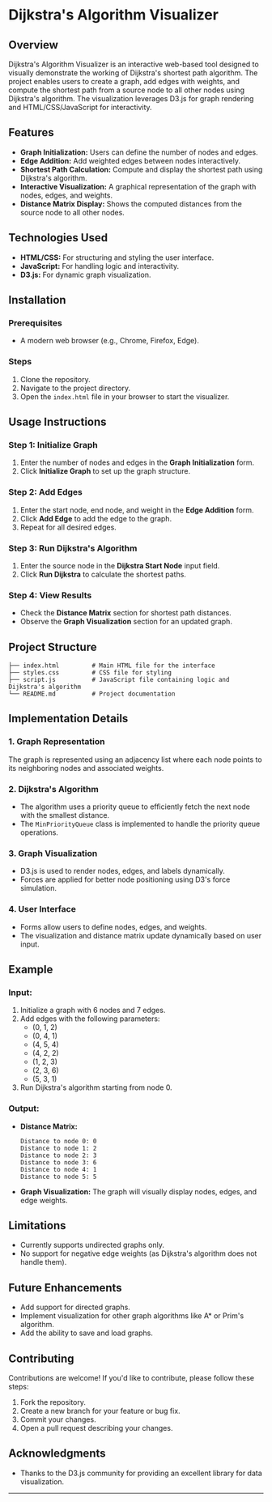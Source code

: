 # Dijkstra's Algorithm Visualizer

## Overview
Dijkstra's Algorithm Visualizer is an interactive web-based tool designed to visually demonstrate the working of Dijkstra's shortest path algorithm. The project enables users to create a graph, add edges with weights, and compute the shortest path from a source node to all other nodes using Dijkstra's algorithm. The visualization leverages D3.js for graph rendering and HTML/CSS/JavaScript for interactivity.

## Features
- **Graph Initialization:** Users can define the number of nodes and edges.
- **Edge Addition:** Add weighted edges between nodes interactively.
- **Shortest Path Calculation:** Compute and display the shortest path using Dijkstra's algorithm.
- **Interactive Visualization:** A graphical representation of the graph with nodes, edges, and weights.
- **Distance Matrix Display:** Shows the computed distances from the source node to all other nodes.

## Technologies Used
- **HTML/CSS:** For structuring and styling the user interface.
- **JavaScript:** For handling logic and interactivity.
- **D3.js:** For dynamic graph visualization.

## Installation
### Prerequisites
- A modern web browser (e.g., Chrome, Firefox, Edge).

### Steps
1. Clone the repository.
2. Navigate to the project directory.
3. Open the `index.html` file in your browser to start the visualizer.

## Usage Instructions
### Step 1: Initialize Graph
1. Enter the number of nodes and edges in the **Graph Initialization** form.
2. Click **Initialize Graph** to set up the graph structure.

### Step 2: Add Edges
1. Enter the start node, end node, and weight in the **Edge Addition** form.
2. Click **Add Edge** to add the edge to the graph.
3. Repeat for all desired edges.

### Step 3: Run Dijkstra's Algorithm
1. Enter the source node in the **Dijkstra Start Node** input field.
2. Click **Run Dijkstra** to calculate the shortest paths.

### Step 4: View Results
- Check the **Distance Matrix** section for shortest path distances.
- Observe the **Graph Visualization** section for an updated graph.

## Project Structure
```
├── index.html         # Main HTML file for the interface
├── styles.css         # CSS file for styling
├── script.js          # JavaScript file containing logic and Dijkstra's algorithm
└── README.md          # Project documentation
```

## Implementation Details
### 1. **Graph Representation**
The graph is represented using an adjacency list where each node points to its neighboring nodes and associated weights.

### 2. **Dijkstra's Algorithm**
- The algorithm uses a priority queue to efficiently fetch the next node with the smallest distance.
- The `MinPriorityQueue` class is implemented to handle the priority queue operations.

### 3. **Graph Visualization**
- D3.js is used to render nodes, edges, and labels dynamically.
- Forces are applied for better node positioning using D3's force simulation.

### 4. **User Interface**
- Forms allow users to define nodes, edges, and weights.
- The visualization and distance matrix update dynamically based on user input.

## Example
### Input:
1. Initialize a graph with 6 nodes and 7 edges.
2. Add edges with the following parameters:
   - (0, 1, 2)
   - (0, 4, 1)
   - (4, 5, 4)
   - (4, 2, 2)
   - (1, 2, 3)
   - (2, 3, 6)
   -  (5, 3, 1)
3. Run Dijkstra's algorithm starting from node 0.

### Output:
- **Distance Matrix:**
  ```
  Distance to node 0: 0
  Distance to node 1: 2
  Distance to node 2: 3
  Distance to node 3: 6
  Distance to node 4: 1
  Distance to node 5: 5
  ```
- **Graph Visualization:**
  The graph will visually display nodes, edges, and edge weights.

## Limitations
- Currently supports undirected graphs only.
- No support for negative edge weights (as Dijkstra's algorithm does not handle them).

## Future Enhancements
- Add support for directed graphs.
- Implement visualization for other graph algorithms like A* or Prim's algorithm.
- Add the ability to save and load graphs.

## Contributing
Contributions are welcome! If you'd like to contribute, please follow these steps:
1. Fork the repository.
2. Create a new branch for your feature or bug fix.
3. Commit your changes.
4. Open a pull request describing your changes.



## Acknowledgments
- Thanks to the D3.js community for providing an excellent library for data visualization.

---
